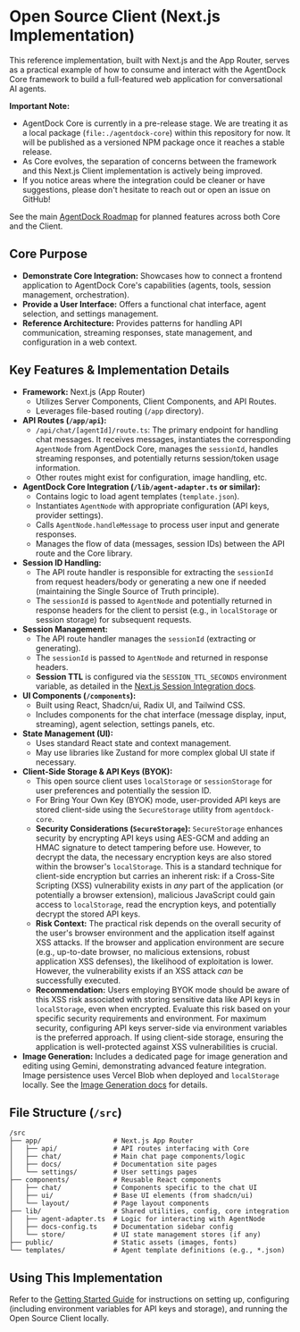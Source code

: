 # Open Source Client (Next.js Implementation)

This reference implementation, built with Next.js and the App Router, serves as a practical example of how to consume and interact with the AgentDock Core framework to build a full-featured web application for conversational AI agents.

**Important Note:**

- AgentDock Core is currently in a pre-release stage. We are treating it as a local package (`file:./agentdock-core`) within this repository for now. It will be published as a versioned NPM package once it reaches a stable release.
- As Core evolves, the separation of concerns between the framework and this Next.js Client implementation is actively being improved.
- If you notice areas where the integration could be cleaner or have suggestions, please don't hesitate to reach out or open an issue on GitHub!

See the main [AgentDock Roadmap](./../roadmap.md) for planned features across both Core and the Client.

## Core Purpose

- **Demonstrate Core Integration:** Showcases how to connect a frontend application to AgentDock Core's capabilities (agents, tools, session management, orchestration).
- **Provide a User Interface:** Offers a functional chat interface, agent selection, and settings management.
- **Reference Architecture:** Provides patterns for handling API communication, streaming responses, state management, and configuration in a web context.

## Key Features & Implementation Details

- **Framework:** Next.js (App Router)
  - Utilizes Server Components, Client Components, and API Routes.
  - Leverages file-based routing (`/app` directory).
- **API Routes (`/app/api`):**
  - `/api/chat/[agentId]/route.ts`: The primary endpoint for handling chat messages. It receives messages, instantiates the corresponding `AgentNode` from AgentDock Core, manages the `sessionId`, handles streaming responses, and potentially returns session/token usage information.
  - Other routes might exist for configuration, image handling, etc.
- **AgentDock Core Integration (`/lib/agent-adapter.ts` or similar):**
  - Contains logic to load agent templates (`template.json`).
  - Instantiates `AgentNode` with appropriate configuration (API keys, provider settings).
  - Calls `AgentNode.handleMessage` to process user input and generate responses.
  - Manages the flow of data (messages, session IDs) between the API route and the Core library.
- **Session ID Handling:**
  - The API route handler is responsible for extracting the `sessionId` from request headers/body or generating a new one if needed (maintaining the Single Source of Truth principle).
  - The `sessionId` is passed to `AgentNode` and potentially returned in response headers for the client to persist (e.g., in `localStorage` or session storage) for subsequent requests.
- **Session Management:**
  - The API route handler manages the `sessionId` (extracting or generating).
  - The `sessionId` is passed to `AgentNode` and returned in response headers.
  - **Session TTL** is configured via the `SESSION_TTL_SECONDS` environment variable, as detailed in the [Next.js Session Integration docs](../architecture/sessions/nextjs-integration.md#environment-based-ttl-configuration).
- **UI Components (`/components`):**
  - Built using React, Shadcn/ui, Radix UI, and Tailwind CSS.
  - Includes components for the chat interface (message display, input, streaming), agent selection, settings panels, etc.
- **State Management (UI):**
  - Uses standard React state and context management.
  - May use libraries like Zustand for more complex global UI state if necessary.
- **Client-Side Storage & API Keys (BYOK):**
  - This open source client uses `localStorage` or `sessionStorage` for user preferences and potentially the session ID.
  - For Bring Your Own Key (BYOK) mode, user-provided API keys are stored client-side using the `SecureStorage` utility from `agentdock-core`.
  - **Security Considerations (`SecureStorage`):** `SecureStorage` enhances security by encrypting API keys using AES-GCM and adding an HMAC signature to detect tampering before use. However, to decrypt the data, the necessary encryption keys are also stored within the browser's `localStorage`. This is a standard technique for client-side encryption but carries an inherent risk: if a Cross-Site Scripting (XSS) vulnerability exists in _any_ part of the application (or potentially a browser extension), malicious JavaScript could gain access to `localStorage`, read the encryption keys, and potentially decrypt the stored API keys.
  - **Risk Context:** The practical risk depends on the overall security of the user's browser environment and the application itself against XSS attacks. If the browser and application environment are secure (e.g., up-to-date browser, no malicious extensions, robust application XSS defenses), the likelihood of exploitation is lower. However, the vulnerability exists if an XSS attack _can_ be successfully executed.
  - **Recommendation:** Users employing BYOK mode should be aware of this XSS risk associated with storing sensitive data like API keys in `localStorage`, even when encrypted. Evaluate this risk based on your specific security requirements and environment. For maximum security, configuring API keys server-side via environment variables is the preferred approach. If using client-side storage, ensuring the application is well-protected against XSS vulnerabilities is crucial.
- **Image Generation:** Includes a dedicated page for image generation and editing using Gemini, demonstrating advanced feature integration. Image persistence uses Vercel Blob when deployed and `localStorage` locally. See the [Image Generation docs](./image-generation.md) for details.

## File Structure (`/src`)

```
/src
├── app/                  # Next.js App Router
│   ├── api/              # API routes interfacing with Core
│   ├── chat/             # Main chat page components/logic
│   ├── docs/             # Documentation site pages
│   └── settings/         # User settings pages
├── components/           # Reusable React components
│   ├── chat/             # Components specific to the chat UI
│   ├── ui/               # Base UI elements (from shadcn/ui)
│   └── layout/           # Page layout components
├── lib/                  # Shared utilities, config, core integration
│   ├── agent-adapter.ts  # Logic for interacting with AgentNode
│   ├── docs-config.ts    # Documentation sidebar config
│   └── store/            # UI state management stores (if any)
├── public/               # Static assets (images, fonts)
└── templates/            # Agent template definitions (e.g., *.json)
```

## Using This Implementation

Refer to the [Getting Started Guide](../getting-started.md) for instructions on setting up, configuring (including environment variables for API keys and storage), and running the Open Source Client locally.
